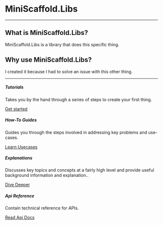 # MiniScaffold.Libs

---

## What is MiniScaffold.Libs?

MiniScaffold.Libs is a library that does this specific thing.  

## Why use MiniScaffold.Libs?

I created it because I had to solve an issue with this other thing.

---

<div class="row row-cols-1 row-cols-md-2">
  <div class="col mb-4">
    <div class="card h-100">
      <div class="card-body">
        <h5 class="card-title">Tutorials</h5>
        <p class="card-text">Takes you by the hand through a series of steps to create your first thing. </p>
      </div>
      <div class="card-footer text-right   border-top-0">
        <a href="{{siteBaseUrl}}/Tutorials/Getting_Started.html" class="btn btn-primary">Get started</a>
      </div>
    </div>
  </div>
  <div class="col mb-4">
    <div class="card h-100">
      <div class="card-body">
        <h5 class="card-title">How-To Guides</h5>
        <p class="card-text">Guides you through the steps involved in addressing key problems and use-cases. </p>
      </div>
      <div class="card-footer text-right   border-top-0">
        <a href="{{siteBaseUrl}}/How_Tos/Doing_A_Thing.html" class="btn btn-primary">Learn Usecases</a>
      </div>
    </div>
  </div>
  <div class="col mb-4 mb-md-0">
    <div class="card h-100">
      <div class="card-body">
        <h5 class="card-title">Explanations</h5>
        <p class="card-text">Discusses key topics and concepts at a fairly high level and provide useful background information and explanation..</p>
      </div>
      <div class="card-footer text-right   border-top-0">
        <a href="{{siteBaseUrl}}/Explanations/Background.html" class="btn btn-primary">Dive Deeper</a>
      </div>
    </div>
  </div>
  <div class="col">
    <div class="card h-100">
      <div class="card-body">
        <h5 class="card-title">Api Reference</h5>
        <p class="card-text">Contain technical reference for APIs.</p>
      </div>
      <div class="card-footer text-right   border-top-0">
        <a href="{{siteBaseUrl}}/Api_Reference/MiniScaffold.Libs/MiniScaffold.Libs.html" class="btn btn-primary">Read Api Docs</a>
      </div>
    </div>
  </div>
</div>
